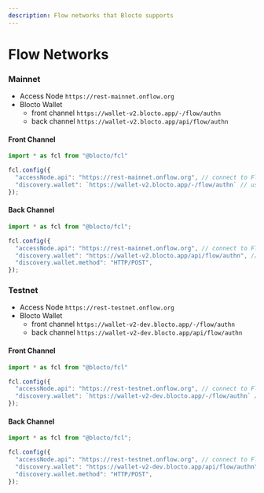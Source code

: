 ```yaml
---
description: Flow networks that Blocto supports
---
```


# Flow Networks

### Mainnet

* Access Node `https://rest-mainnet.onflow.org`
* Blocto Wallet
  * front channel `https://wallet-v2.blocto.app/-/flow/authn`
  * back channel `https://wallet-v2.blocto.app/api/flow/authn`

#### Front Channel

```javascript
import * as fcl from "@blocto/fcl"

fcl.config({
  "accessNode.api": "https://rest-mainnet.onflow.org", // connect to Flow mainnet
  "discovery.wallet": `https://wallet-v2.blocto.app/-/flow/authn` // use Blocto mainnet wallet
});
```

#### Back Channel

```javascript
import * as fcl from "@blocto/fcl";

fcl.config({
  "accessNode.api": "https://rest-mainnet.onflow.org", // connect to Flow mainnet
  "discovery.wallet": "https://wallet-v2.blocto.app/api/flow/authn", // use Blocto mainnet wallet
  "discovery.wallet.method": "HTTP/POST",
});
```

### Testnet

* Access Node `https://rest-testnet.onflow.org`
* Blocto Wallet
  * front channel `https://wallet-v2-dev.blocto.app/-/flow/authn`
  * back channel `https://wallet-v2-dev.blocto.app/api/flow/authn`

#### Front Channel

```javascript
import * as fcl from "@blocto/fcl"

fcl.config({
  "accessNode.api": "https://rest-testnet.onflow.org", // connect to Flow testnet
  "discovery.wallet": `https://wallet-v2-dev.blocto.app/-/flow/authn` // use Blocto testnet wallet
});
```

#### Back Channel

```javascript
import * as fcl from "@blocto/fcl";

fcl.config({
  "accessNode.api": "https://rest-testnet.onflow.org", // connect to Flow testnet
  "discovery.wallet": "https://wallet-v2-dev.blocto.app/api/flow/authn", // use Blocto testnet wallet
  "discovery.wallet.method": "HTTP/POST",
});
```
